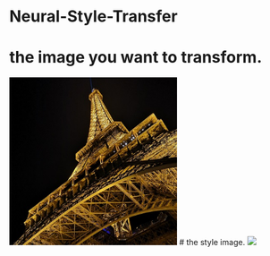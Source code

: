 # Neural-Style-Transfer

# the image you want to transform.
<img src="images/eiffel.jpg" width="300">
 # the style image.
 <img src="(images/starrynight.jpg" width="300">
 
